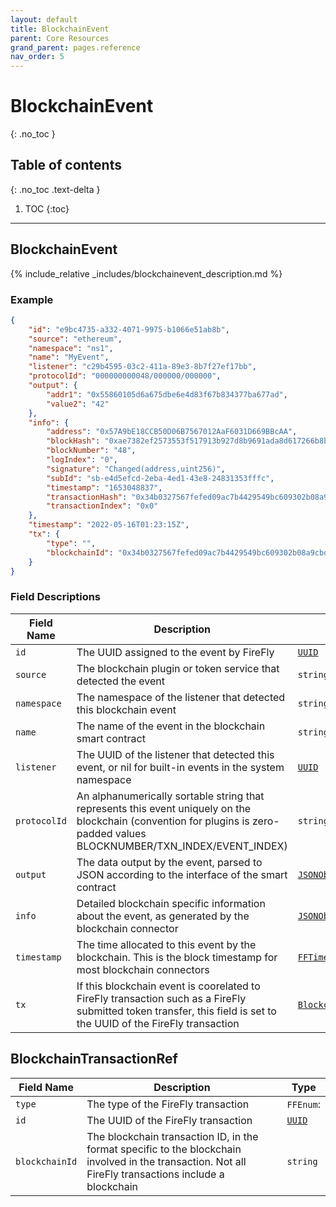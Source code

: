 ```yaml
---
layout: default
title: BlockchainEvent
parent: Core Resources
grand_parent: pages.reference
nav_order: 5
---
```


# BlockchainEvent
{: .no_toc }

## Table of contents
{: .no_toc .text-delta }

1. TOC
{:toc}

---
## BlockchainEvent

{% include_relative _includes/blockchainevent_description.md %}

### Example

```json
{
    "id": "e9bc4735-a332-4071-9975-b1066e51ab8b",
    "source": "ethereum",
    "namespace": "ns1",
    "name": "MyEvent",
    "listener": "c29b4595-03c2-411a-89e3-8b7f27ef17bb",
    "protocolId": "000000000048/000000/000000",
    "output": {
        "addr1": "0x55860105d6a675dbe6e4d83f67b834377ba677ad",
        "value2": "42"
    },
    "info": {
        "address": "0x57A9bE18CCB50D06B7567012AaF6031D669BBcAA",
        "blockHash": "0xae7382ef2573553f517913b927d8b9691ada8d617266b8b16f74bb37aa78cae8",
        "blockNumber": "48",
        "logIndex": "0",
        "signature": "Changed(address,uint256)",
        "subId": "sb-e4d5efcd-2eba-4ed1-43e8-24831353fffc",
        "timestamp": "1653048837",
        "transactionHash": "0x34b0327567fefed09ac7b4429549bc609302b08a9cbd8f019a078ec44447593d",
        "transactionIndex": "0x0"
    },
    "timestamp": "2022-05-16T01:23:15Z",
    "tx": {
        "type": "",
        "blockchainId": "0x34b0327567fefed09ac7b4429549bc609302b08a9cbd8f019a078ec44447593d"
    }
}
```

### Field Descriptions

| Field Name | Description | Type |
|------------|-------------|------|
| `id` | The UUID assigned to the event by FireFly | [`UUID`](simpletypes#uuid) |
| `source` | The blockchain plugin or token service that detected the event | `string` |
| `namespace` | The namespace of the listener that detected this blockchain event | `string` |
| `name` | The name of the event in the blockchain smart contract | `string` |
| `listener` | The UUID of the listener that detected this event, or nil for built-in events in the system namespace | [`UUID`](simpletypes#uuid) |
| `protocolId` | An alphanumerically sortable string that represents this event uniquely on the blockchain (convention for plugins is zero-padded values BLOCKNUMBER/TXN_INDEX/EVENT_INDEX) | `string` |
| `output` | The data output by the event, parsed to JSON according to the interface of the smart contract | [`JSONObject`](simpletypes#jsonobject) |
| `info` | Detailed blockchain specific information about the event, as generated by the blockchain connector | [`JSONObject`](simpletypes#jsonobject) |
| `timestamp` | The time allocated to this event by the blockchain. This is the block timestamp for most blockchain connectors | [`FFTime`](simpletypes#fftime) |
| `tx` | If this blockchain event is coorelated to FireFly transaction such as a FireFly submitted token transfer, this field is set to the UUID of the FireFly transaction | [`BlockchainTransactionRef`](#blockchaintransactionref) |

## BlockchainTransactionRef

| Field Name | Description | Type |
|------------|-------------|------|
| `type` | The type of the FireFly transaction | `FFEnum`: |
| `id` | The UUID of the FireFly transaction | [`UUID`](simpletypes#uuid) |
| `blockchainId` | The blockchain transaction ID, in the format specific to the blockchain involved in the transaction. Not all FireFly transactions include a blockchain | `string` |


